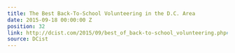 ```yaml
---
title: The Best Back-To-School Volunteering in the D.C. Area
date: 2015-09-18 00:00:00 Z
position: 32
link: http://dcist.com/2015/09/best_of_back-to-school_volunteering.php#Sept24
source: DCist
---
```


